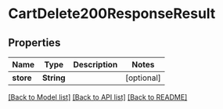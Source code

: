 # CartDelete200ResponseResult

## Properties
Name | Type | Description | Notes
------------ | ------------- | ------------- | -------------
**store** | **String** |  | [optional] 

[[Back to Model list]](../README.md#documentation-for-models) [[Back to API list]](../README.md#documentation-for-api-endpoints) [[Back to README]](../README.md)


